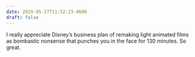 ```yaml
---
date: 2019-05-27T11:52:23-0600
draft: false
---
```


I really appreciate Disney’s business plan of remaking light animated films as bombastic nonsense that punches you in the face for 130 minutes. So great.

